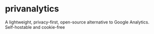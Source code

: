 # privanalytics
A lightweight, privacy-first, open-source alternative to Google Analytics. Self-hostable and cookie-free
